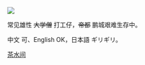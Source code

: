 ![](https://github-readme-stats.vercel.app/api?username=timrockefeller&show_icons=true&theme=tokyonight)

常见雄性 ~~大学僧~~ 打工仔，~~帝都~~ 鹏城艰难生存中。

中文 可、English OK，日本語 ギリギリ。

[茶水间](https://iik.moe)
